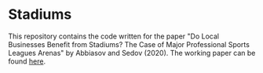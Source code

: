# Stadiums
This repository contains the code written for the paper "Do Local Businesses Benefit from Stadiums? The Case of Major Professional Sports Leagues Arenas" by Abbiasov and Sedov (2020). The working paper can be found [here](https://www.dsedov.io/src/slb.pdf).

